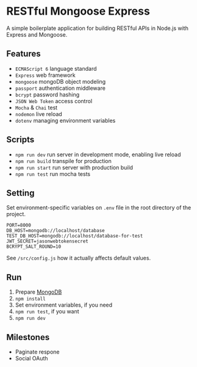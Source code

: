 # RESTful Mongoose Express

A simple boilerplate application for building RESTful APIs in Node.js with Express and Mongoose.

## Features

- `ECMAScript 6` language standard
- `Express` web framework
- `mongoose` mongoDB object modeling
- `passport` authentication middleware
- `bcrypt` password hashing
- `JSON Web Token` access control
- `Mocha` & `Chai` test
- `nodemon` live reload
- `dotenv` managing environment variables

## Scripts

- `npm run dev` run server in development mode, enabling live reload
- `npm run build` transpile for production
- `npm run start` run server with production build
- `npm run test` run mocha tests

## Setting

Set environment-specific variables on `.env` file in the root directory of the project.
```
PORT=8000
DB_HOST=mongodb://localhost/database
TEST_DB_HOST=mongodb://localhost/database-for-test
JWT_SECRET=jasonwebtokensecret
BCRYPT_SALT_ROUND=10
```
See `/src/config.js` how it actually affects default values.


## Run

1. Prepare [MongoDB](https://www.mongodb.com/download-center)
1. `npm install`
1. Set environment variables, if you need
1. `npm run test`, if you want
1. `npm run dev`

## Milestones

- Paginate respone
- Social OAuth